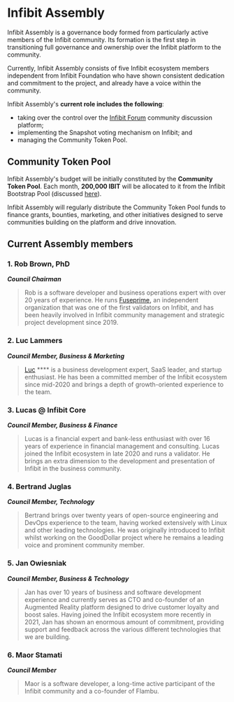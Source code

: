 # Infibit Assembly

Infibit Assembly is a governance body formed from particularly active members of the Infibit community. Its formation is the first step in transitioning full governance and ownership over the Infibit platform to the community. &#x20;

Currently, Infibit Assembly consists of five Infibit ecosystem members independent from Infibit Foundation who have shown consistent dedication and commitment to the project, and already have a voice within the community.

Infibit Assembly's **current role includes the following**:&#x20;

* taking over the control over the [Infibit Forum](https://forum.infibitscan.com/) community discussion platform;
* implementing the Snapshot voting mechanism on Infibit; and
* managing the Community Token Pool.

## Community Token Pool

Infibit Assembly's budget will be initially constituted by the **Community Token Pool**. Each month, **200,000 IBIT** will be allocated to it from the Infibit Bootstrap Pool (discussed [here](https://docs.infibitscan.com/general/fuse-token/fuse-supply-and-current-distribution)).

Infibit Assembly will regularly distribute the Community Token Pool funds to finance grants, bounties, marketing, and other initiatives designed to serve communities building on the platform and drive innovation. &#x20;

## Current Assembly members

### **1. Rob Brown, PhD** <a href="#b624" id="b624"></a>

_**Council Chairman**_

> Rob is a software developer and business operations expert with over 20 years of experience. He runs [Fuseprime](https://fuseprime.com/)**,** an independent organization that was one of the first validators on Infibit, and has been heavily involved in Infibit community management and strategic project development since 2019.

### **2. Luc Lammers** <a href="#1b91" id="1b91"></a>

_**Council Member, Business & Marketing**_

> [Luc](https://www.luclammers.com/) **** is a business development expert, SaaS leader, and startup enthusiast. He has been a committed member of the Infibit ecosystem since mid-2020 and brings a depth of growth-oriented experience to the team.

### **3. Lucas @ Infibit Core** <a href="#2105" id="2105"></a>

_**Council Member, Business & Finance**_

> Lucas is a financial expert and bank-less enthusiast with over 16 years of experience in financial management and consulting. Lucas joined the Infibit ecosystem in late 2020 and runs a validator. He brings an extra dimension to the development and presentation of Infibit in the business community.

### **4. Bertrand Juglas** <a href="#41a8" id="41a8"></a>

_**Council Member, Technology**_

> Bertrand brings over twenty years of open-source engineering and DevOps experience to the team, having worked extensively with Linux and other leading technologies. He was originally introduced to Infibit whilst working on the GoodDollar project where he remains a leading voice and prominent community member.

### **5. Jan Owiesniak** <a href="#bce2" id="bce2"></a>

_**Council Member, Business & Technology**_

> Jan has over 10 years of business and software development experience and currently serves as CTO and co-founder of an Augmented Reality platform designed to drive customer loyalty and boost sales. Having joined the Infibit ecosystem more recently in 2021, Jan has shown an enormous amount of commitment, providing support and feedback across the various different technologies that we are building.



### **6. Maor Stamati** <a href="#b624" id="b624"></a>

_**Council Member**_

> Maor is a software developer, a long-time active participant of the Infibit community and a co-founder of Flambu.&#x20;
